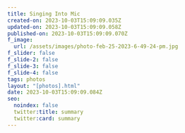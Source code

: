 ```yaml
---
title: Singing Into Mic
created-on: 2023-10-03T15:09:09.035Z
updated-on: 2023-10-03T15:09:09.058Z
published-on: 2023-10-03T15:09:09.070Z
f_image:
  url: /assets/images/photo-feb-25-2023-6-49-24-pm.jpg
f_slider: false
f_slide-2: false
f_slide-3: false
f_slide-4: false
tags: photos
layout: "[photos].html"
date: 2023-10-03T15:09:09.084Z
seo:
  noindex: false
  twitter:title: summary
  twitter:card: summary
---
```

